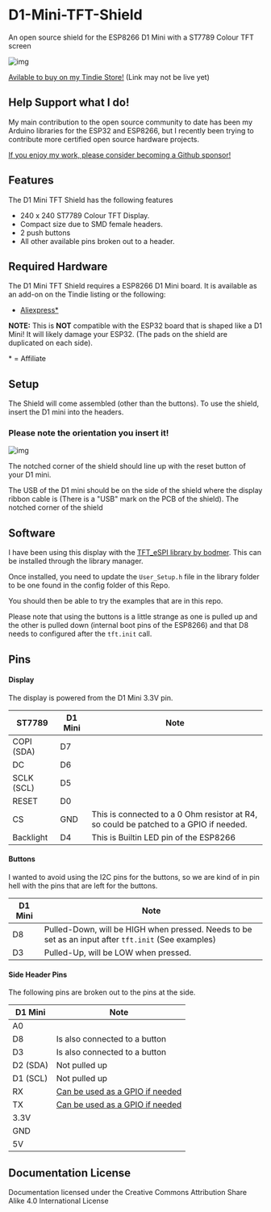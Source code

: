 # D1-Mini-TFT-Shield

An open source shield for the ESP8266 D1 Mini with a ST7789 Colour TFT screen

![img](https://cdn.tindiemedia.com/images/resize/9fYhuTP8_fl-3OeZqNDw4UVOPRc=/p/fit-in/774x516/filters:fill(fff)/i/528221/products/2020-11-12T16%3A35%3A22.633Z-IMG_20201112_160402.jpg)

[Avilable to buy on my Tindie Store!](https://www.tindie.com/products/brianlough/d1-mini-tft-shield/) (Link may not be live yet)

## Help Support what I do!

My main contribution to the open source community to date has been my Arduino libraries for the ESP32 and ESP8266, but I recently been trying to contribute more certified open source hardware projects.

[If you enjoy my work, please consider becoming a Github sponsor!](https://github.com/sponsors/witnessmenow/)

## Features

The D1 Mini TFT Shield has the following features

- 240 x 240 ST7789 Colour TFT Display.
- Compact size due to SMD female headers.
- 2 push buttons
- All other available pins broken out to a header.

## Required Hardware

The D1 Mini TFT Shield requires a ESP8266 D1 Mini board. It is available as an add-on on the Tindie listing or the following:

- [Aliexpress\*](http://s.click.aliexpress.com/e/uzFUnIe)

**NOTE:** This is **NOT** compatible with the ESP32 board that is shaped like a D1 Mini! It will likely damage your ESP32. (The pads on the shield are duplicated on each side).

\* = Affiliate

## Setup

The Shield will come assembled (other than the buttons). To use the shield, insert the D1 mini into the headers.

### Please note the orientation you insert it!

![img](https://cdn.tindiemedia.com/images/resize/C6VKjNlau6LoIK_Dg67qAYbWLBc=/p/fit-in/774x516/filters:fill(fff)/i/528221/products/2020-11-12T16%3A35%3A22.633Z-IMG_20201112_160741.jpg)

The notched corner of the shield should line up with the reset button of your D1 mini.

The USB of the D1 mini should be on the side of the shield where the display ribbon cable is (There is a "USB" mark on the PCB of the shield). The notched corner of the shield

## Software

I have been using this display with the [TFT_eSPI library by bodmer](https://github.com/Bodmer/TFT_eSPI). This can be installed through the library manager.

Once installed, you need to update the `User_Setup.h` file in the library folder to be one found in the config folder of this Repo.

You should then be able to try the examples that are in this repo.

Please note that using the buttons is a little strange as one is pulled up and the other is pulled down (internal boot pins of the ESP8266) and that D8 needs to configured after the `tft.init` call.

## Pins

#### Display

The display is powered from the D1 Mini 3.3V pin.

| ST7789     | D1 Mini | Note                                                                                  |
| ---------- | ------- | ------------------------------------------------------------------------------------- |
| COPI (SDA) | D7      |                                                                                       |
| DC         | D6      |                                                                                       |
| SCLK (SCL) | D5      |                                                                                       |
| RESET      | D0      |                                                                                       |
| CS         | GND     | This is connected to a 0 Ohm resistor at R4, so could be patched to a GPIO if needed. |
| Backlight  | D4      | This is Builtin LED pin of the ESP8266                                                |

#### Buttons

I wanted to avoid using the I2C pins for the buttons, so we are kind of in pin hell with the pins that are left for the buttons.

| D1 Mini | Note                                                                                                |
| ------- | --------------------------------------------------------------------------------------------------- |
| D8      | Pulled-Down, will be HIGH when pressed. Needs to be set as an input after `tft.init` (See examples) |
| D3      | Pulled-Up, will be LOW when pressed.                                                                |

#### Side Header Pins

The following pins are broken out to the pins at the side.

| D1 Mini  | Note                                                                           |
| -------- | ------------------------------------------------------------------------------ |
| A0       |                                                                                |
| D8       | Is also connected to a button                                                  |
| D3       | Is also connected to a button                                                  |
| D2 (SDA) | Not pulled up                                                                  |
| D1 (SCL) | Not pulled up                                                                  |
| RX       | [Can be used as a GPIO if needed](https://www.youtube.com/watch?v=uBvnvf35YJ8) |
| TX       | [Can be used as a GPIO if needed](https://www.youtube.com/watch?v=uBvnvf35YJ8) |
| 3.3V     |                                                                                |
| GND      |                                                                                |
| 5V       |                                                                                |

## Documentation License

Documentation licensed under the Creative Commons Attribution Share Alike 4.0 International License
